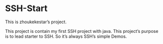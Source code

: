 SSH-Start
=========

This is zhoukekestar’s project.

This project is contain my first SSH project with java.
This project’s purpose is to lead starter to SSH.
So it’s always SSH’s simple Demos.

